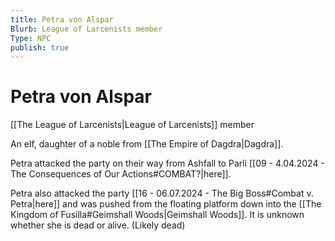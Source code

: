 ```yaml
---
title: Petra von Alspar
Blurb: League of Larcenists member
Type: NPC
publish: true
---
```


# Petra von Alspar

[[The League of Larcenists|League of Larcenists]] member

An elf, daughter of a noble from [[The Empire of Dagdra|Dagdra]].

Petra attacked the party on their way from Ashfall to Parli [[09 - 4.04.2024 - The Consequences of Our Actions#COMBAT?|here]].

Petra also attacked the party [[16 - 06.07.2024 - The Big Boss#Combat v. Petra|here]] and was pushed from the floating platform down into the [[The Kingdom of Fusilla#Geimshall Woods|Geimshall Woods]]. It is unknown whether she is dead or alive. (Likely dead)
